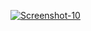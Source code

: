 <a href="https://image.prntscr.com/image/QgJzgojfSWCCdW8T_PTxEQ.png"><img src="https://image.prntscr.com/image/QgJzgojfSWCCdW8T_PTxEQ.png" alt="Screenshot-10" border="0"></a>

